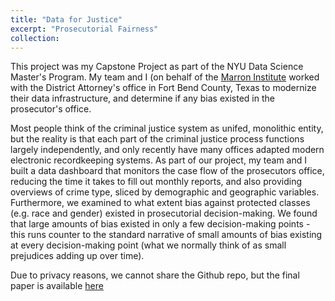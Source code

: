 ```yaml
---
title: "Data for Justice"
excerpt: "Prosecutorial Fairness"
collection: 
---
```

This project was my Capstone Project as part of the NYU Data Science Master's Program. My team and I (on behalf of the [Marron Institute](http://marroninstitute.nyu.edu/) worked with the District Attorney's office in Fort Bend County, Texas to modernize their data infrastructure, and determine if any bias existed in the prosecutor's office.

Most people think of the criminal justice system as unifed, monolithic entity, but the reality is that each part of the criminal justice process functions largely independently, and only recently have many offices adapted modern electronic recordkeeping systems. As part of our project, my team and I built a data dashboard that monitors the case flow of the prosecutors office, reducing the time it takes to fill out monthly reports, and also providing overviews of crime type, sliced by demographic and geographic variables. Furthermore, we examined to what extent bias against protected classes (e.g. race and gender) existed in prosecutorial decision-making. We found that large amounts of bias existed in only a few decision-making points - this runs counter to the standard narrative of small amounts of bias existing at every decision-making point (what we normally think of as small prejudices adding up over time). 

Due to privacy reasons, we cannot share the Github repo, but the final paper is available [here](http://alexwdong.github.io/files/d4j_capstone_paper.pdf)



